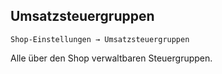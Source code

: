 ## Umsatzsteuergruppen

```Shop-Einstellungen → Umsatzsteuergruppen```

Alle über den Shop verwaltbaren Steuergruppen. 